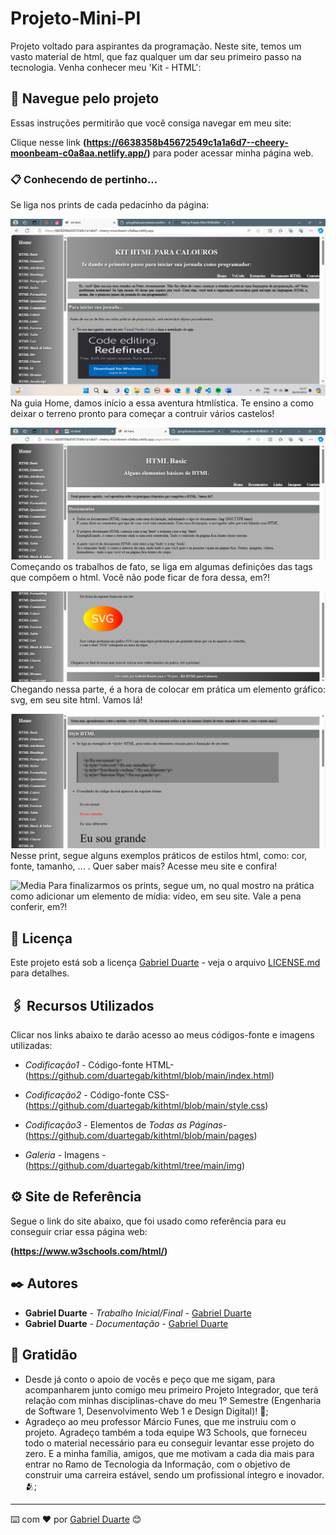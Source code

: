 # Projeto-Mini-PI

Projeto voltado para aspirantes da programação. Neste site, temos um vasto material de html, que faz qualquer um dar seu primeiro passo na tecnologia. Venha conhecer meu 'Kit - HTML':

## 🚀 Navegue pelo projeto

Essas instruções permitirão que você consiga navegar em meu site:

Clique nesse link **(https://6638358b45672549c1a1a6d7--cheery-moonbeam-c0a8aa.netlify.app/)** para poder acessar minha página web.

### 📋 Conhecendo de pertinho...

Se liga nos prints de cada pedacinho da página:

![Home](https://github.com/duartegab/kithtml/blob/main/um.png)
Na guia Home, damos início a essa aventura htmlística. Te ensino a como deixar o terreno pronto para começar a contruir vários castelos!



![Basic](https://github.com/duartegab/kithtml/blob/main/dois.png)
Começando os trabalhos de fato, se liga em algumas definições das tags que compõem o html. Você não pode ficar de fora dessa, em?! 



![SVG](https://github.com/duartegab/kithtml/blob/main/tres.png)
Chegando nessa parte, é a hora de colocar em prática um elemento gráfico: svg, em seu site html. Vamos lá!



![Style](https://github.com/duartegab/kithtml/blob/main/quatro.png)
Nesse print, segue alguns exemplos práticos de estilos html, como: cor, fonte, tamanho, ... . Quer saber mais? Acesse meu site e confira!



![Media](https://github.com/duartegab/Projeto-Mini-PI/blob/main/cinco.png)
Para finalizarmos os prints, segue um, no qual mostro na prática como adicionar um elemento de mídia: vídeo, em seu site. Vale a pena conferir, em?!


## 📄 Licença

Este projeto está sob a licença [Gabriel Duarte](https://github.com/duartegab) - veja o arquivo [LICENSE.md](https://github.com/duartegab/kithtml/licenca) para detalhes.


## 🖇️ Recursos Utilizados

Clicar nos links abaixo te darão acesso ao meus códigos-fonte e imagens utilizadas:

* *Codificação1* - Código-fonte HTML- (https://github.com/duartegab/kithtml/blob/main/index.html)
* *Codificação2* - Código-fonte CSS- (https://github.com/duartegab/kithtml/blob/main/style.css)
* *Codificação3* - Elementos de *Todas as Páginas*- (https://github.com/duartegab/kithtml/blob/main/pages)

* *Galeria* - Imagens - (https://github.com/duartegab/kithtml/tree/main/img)




## ⚙️ Site de Referência

Segue o link do site abaixo, que foi usado como referência para eu conseguir criar essa página web:

**(https://www.w3schools.com/html/)**


## ✒️ Autores

* **Gabriel Duarte** - *Trabalho Inicial/Final* - [Gabriel Duarte](https://github.com/duartegab)
* **Gabriel Duarte** - *Documentação* - [Gabriel Duarte](https://github.com/duartegab)


## 🎁 Gratidão

* Desde já conto o apoio de vocês e peço que me sigam, para acompanharem junto comigo meu primeiro Projeto Integrador, que terá relação com minhas disciplinas-chave do meu 1º Semestre (Engenharia de Software 1, Desenvolvimento Web 1 e Design Digital)! 📢;
* Agradeço ao meu professor Márcio Funes, que me instruiu com o projeto. Agradeço também a toda equipe W3 Schools, que forneceu todo o material necessário para eu conseguir levantar esse projeto do zero. E a minha família, amigos, que me motivam a cada dia mais para entrar no Ramo de Tecnologia da Informação, com o objetivo de construir uma carreira estável, sendo um profissional íntegro e inovador. 🫂;

---
⌨️ com ❤️ por [Gabriel Duarte](https://github.com/duartegab) 😊
